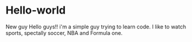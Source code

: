 # Hello-world
New guy
Hello guys!! i'm a simple guy trying to learn code.
I like to watch sports, spectally soccer, NBA and Formula one.
